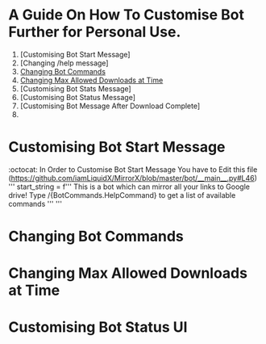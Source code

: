 # A Guide On How To Customise Bot Further for Personal Use.

1. [Customising Bot Start Message]
2. [Changing /help message]
3. [Changing Bot Commands](https://github.com/destiny6520/modification#Changing-Bot-Commands)
4. [Changing Max Allowed Downloads at Time](https://github.com/destiny6520/modification#Changing-Max-Allowed-Downloads-at-Time)
5. [Customising Bot Stats Message]
6. [Customising Bot Status Message]
7. [Customising Bot Message After Download Complete]
8. 


# Customising Bot Start Message
:octocat: In Order to Customise Bot Start Message You have to Edit this file (https://github.com/iamLiquidX/MirrorX/blob/master/bot/__main__.py#L46)
   ''' start_string = f'''
This is a bot which can mirror all your links to Google drive!
Type /{BotCommands.HelpCommand} to get a list of available commands
''' '''

# Changing Bot Commands
# Changing Max Allowed Downloads at Time
# Customising Bot Status UI
